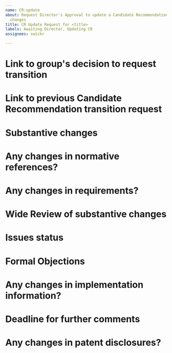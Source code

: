 ```yaml
---
name: CR-update
about: Request Director's Approval to update a Candidate Recommendation with substantive
  changes
title: CR Update Request for <title>
labels: Awaiting Director, Updating CR
assignees: swickr

---
```


# Link to group's decision to request transition

# Link to previous Candidate Recommendation transition request

# Substantive changes

# Any changes in normative references?

# Any changes in requirements?

# Wide Review of substantive changes

# Issues status

# Formal Objections

# Any changes in implementation information?

# Deadline for further comments

# Any changes in patent disclosures?
